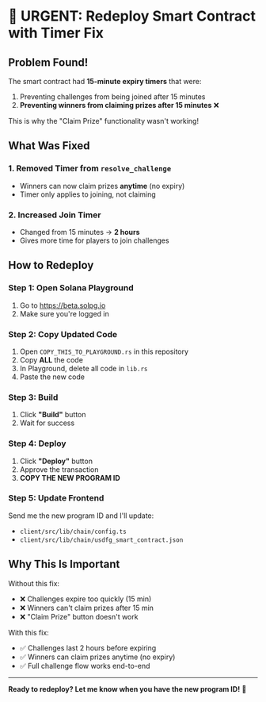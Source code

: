 # 🚨 URGENT: Redeploy Smart Contract with Timer Fix

## Problem Found!

The smart contract had **15-minute expiry timers** that were:
1. Preventing challenges from being joined after 15 minutes
2. **Preventing winners from claiming prizes after 15 minutes** ❌

This is why the "Claim Prize" functionality wasn't working!

## What Was Fixed

### 1. Removed Timer from `resolve_challenge`
- Winners can now claim prizes **anytime** (no expiry)
- Timer only applies to joining, not claiming

### 2. Increased Join Timer
- Changed from 15 minutes → **2 hours**
- Gives more time for players to join challenges

## How to Redeploy

### Step 1: Open Solana Playground
1. Go to https://beta.solpg.io
2. Make sure you're logged in

### Step 2: Copy Updated Code
1. Open `COPY_THIS_TO_PLAYGROUND.rs` in this repository
2. Copy **ALL** the code
3. In Playground, delete all code in `lib.rs`
4. Paste the new code

### Step 3: Build
1. Click **"Build"** button
2. Wait for success

### Step 4: Deploy
1. Click **"Deploy"** button
2. Approve the transaction
3. **COPY THE NEW PROGRAM ID**

### Step 5: Update Frontend
Send me the new program ID and I'll update:
- `client/src/lib/chain/config.ts`
- `client/src/lib/chain/usdfg_smart_contract.json`

## Why This Is Important

Without this fix:
- ❌ Challenges expire too quickly (15 min)
- ❌ Winners can't claim prizes after 15 min
- ❌ "Claim Prize" button doesn't work

With this fix:
- ✅ Challenges last 2 hours before expiring
- ✅ Winners can claim prizes anytime (no expiry)
- ✅ Full challenge flow works end-to-end

---

**Ready to redeploy? Let me know when you have the new program ID!** 🚀


